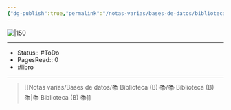 ```yaml
---
{"dg-publish":true,"permalink":"/notas-varias/bases-de-datos/biblioteca-b/b-historia-general-de-las-drogas/"}
---
```


![|150](http://books.google.com/books/content?id=1C1vPwAACAAJ&printsec=frontcover&img=1&zoom=1&source=gbs_api)

---

- Status:: #ToDo 
- PagesRead:: 0 
- #libro 

---

> [[Notas varias/Bases de datos/📚 Biblioteca (B) 📚/📚 Biblioteca (B) 📚\|📚 Biblioteca (B) 📚]]